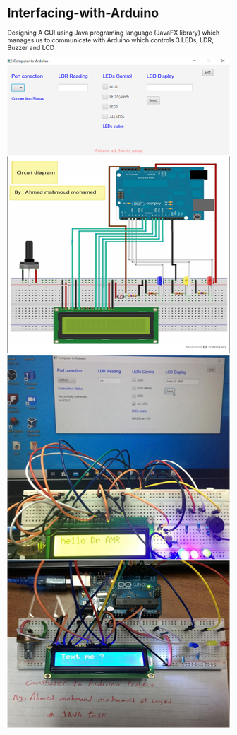 # Interfacing-with-Arduino
Designing A GUI using Java programing language (JavaFX library) which manages us to communicate with Arduino which controls 3 LEDs, LDR, Buzzer and LCD





<img src="Screenshot.png">




<img src="Screenshots/Screenshot -2.png">





<img src="Screenshots/Screenshot -1.png">




<img src="Screenshots/Screenshot -3.png">

